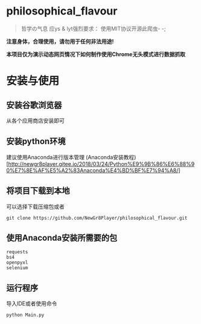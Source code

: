 # philosophical_flavour
> 哲学の气息
> 应ys & lyt强烈要求：
> 使用MIT协议开源此爬虫- -;

**注意身体，合理使用，请勿用于任何非法用途!**

**本项目仅为演示动态网页情况下如何制作使用Chrome无头模式进行数据抓取**

# 安装与使用

## 安装谷歌浏览器

从各个应用商店安装即可

## 安装python环境

建议使用Anaconda进行版本管理
(Anaconda安装教程)[http://newgr8player.gitee.io/2018/03/24/Python%E9%9B%86%E6%88%90%E7%8E%AF%E5%A2%83Anaconda%E4%BD%BF%E7%94%A8/]

## 将项目下载到本地

可以选择下载压缩包或者
```
git clone https://github.com/NewGr8Player/philosophical_flavour.git
```

## 使用Anaconda安装所需要的包
```
requests
bs4
openpyxl
selenium
```

## 运行程序
导入IDE或者使用命令
```
python Main.py
```